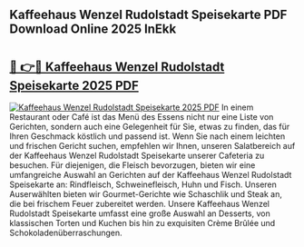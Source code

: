 ## Kaffeehaus Wenzel Rudolstadt Speisekarte PDF Download Online 2025 lnEkk

# <h2><a href="http://gc8q795.nevu.top/?p=Kaffeehaus+Wenzel+Rudolstadt+Speisekarte">🔗 👉🔴 Kaffeehaus Wenzel Rudolstadt Speisekarte 2025 PDF</a></h2>

[![Kaffeehaus Wenzel Rudolstadt Speisekarte 2025 PDF](https://i.imgur.com/dBaPXMq.png)](http://gc8q795.nevu.top/?p=Kaffeehaus+Wenzel+Rudolstadt+Speisekarte)
In einem Restaurant oder Café ist das Menü des Essens nicht nur eine Liste von Gerichten, sondern auch eine Gelegenheit für Sie, etwas zu finden, das für Ihren Geschmack köstlich und passend ist. Wenn Sie nach einem leichten und frischen Gericht suchen, empfehlen wir Ihnen, unseren Salatbereich auf der Kaffeehaus Wenzel Rudolstadt Speisekarte unserer Cafeteria zu besuchen. Für diejenigen, die Fleisch bevorzugen, bieten wir eine umfangreiche Auswahl an Gerichten auf der Kaffeehaus Wenzel Rudolstadt Speisekarte an: Rindfleisch, Schweinefleisch, Huhn und Fisch. Unseren Auserwählten bieten wir Gourmet-Gerichte wie Schaschlik und Steak an, die bei frischem Feuer zubereitet werden. Unsere Kaffeehaus Wenzel Rudolstadt Speisekarte umfasst eine große Auswahl an Desserts, von klassischen Torten und Kuchen bis hin zu exquisiten Crème Brûlée und Schokoladenüberraschungen.
